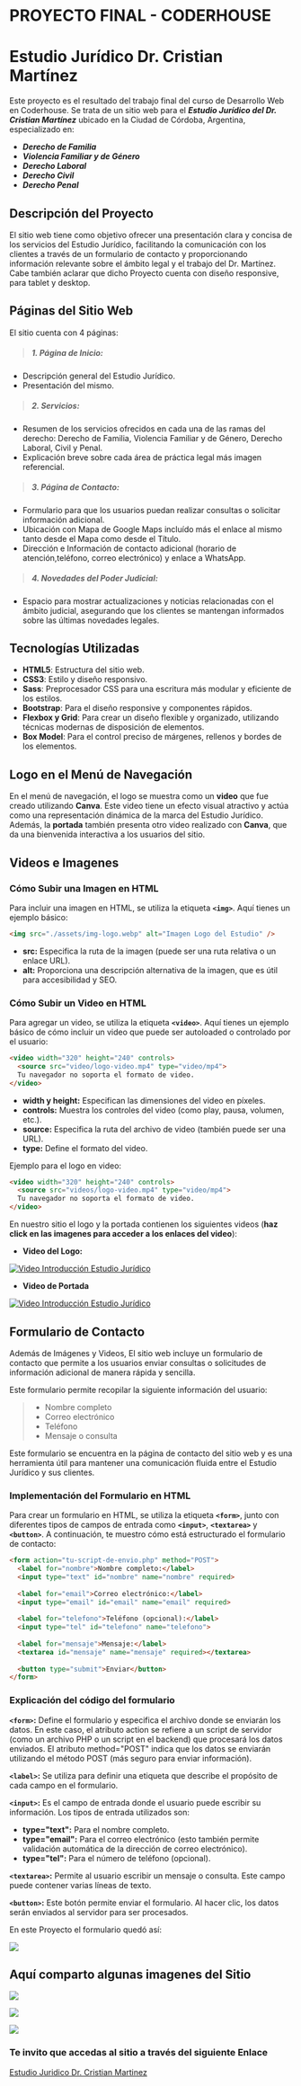  # PROYECTO FINAL - CODERHOUSE
 # Estudio Jurídico Dr. Cristian Martínez

Este proyecto es el resultado del trabajo final del curso de Desarrollo Web en Coderhouse. Se trata de un sitio web para el ***Estudio Jurídico del Dr. Cristian Martínez*** ubicado en la Ciudad de Córdoba, Argentina, especializado en:

- ***Derecho de Familia***
- ***Violencia Familiar y de Género***
- ***Derecho Laboral***
- ***Derecho Civil***
- ***Derecho Penal***

## Descripción del Proyecto

El sitio web tiene como objetivo ofrecer una presentación clara y concisa de los servicios del Estudio Jurídico, facilitando la comunicación con los clientes a través de un formulario de contacto y proporcionando información relevante sobre el ámbito legal y el trabajo del Dr. Martínez.
Cabe también aclarar que dicho Proyecto cuenta con diseño responsive, para tablet y desktop.

## Páginas del Sitio Web

El sitio cuenta con 4 páginas:

> ##### 1. **Página de Inicio:**
   - Descripción general del Estudio Jurídico.
   - Presentación del mismo.

> ##### 2. **Servicios:**
   - Resumen de los servicios ofrecidos en cada una de las ramas del derecho: Derecho de Familia, Violencia Familiar y de Género, Derecho Laboral, Civil y Penal.
   - Explicación breve sobre cada área de práctica legal más imagen referencial.

> ##### 3. **Página de Contacto:**
   - Formulario para que los usuarios puedan realizar consultas o solicitar información adicional.
   - Ubicación con Mapa de Google Maps incluído más el enlace al mismo tanto desde el Mapa como desde el Título.
   - Dirección e Información de contacto adicional (horario de atención,teléfono, correo electrónico) y enlace a WhatsApp.

> ##### 4. **Novedades del Poder Judicial:**
   - Espacio para mostrar actualizaciones y noticias relacionadas con el ámbito judicial, asegurando que los clientes se mantengan informados sobre las últimas novedades legales.

## Tecnologías Utilizadas

- **HTML5**: Estructura del sitio web.
- **CSS3**: Estilo y diseño responsivo.
- **Sass**: Preprocesador CSS para una escritura más modular y eficiente de los estilos.
- **Bootstrap**: Para el diseño responsive y componentes rápidos.
- **Flexbox y Grid**: Para crear un diseño flexible y organizado, utilizando técnicas modernas de disposición de elementos.
- **Box Model**: Para el control preciso de márgenes, rellenos y bordes de los elementos.

## Logo en el Menú de Navegación

En el menú de navegación, el logo se muestra como un **video** que fue creado utilizando **Canva**. Este video tiene un efecto visual atractivo y actúa como una representación dinámica de la marca del Estudio Jurídico. Además, la **portada** también presenta otro video realizado con **Canva**, que da una bienvenida interactiva a los usuarios del sitio.

## Videos e Imagenes

### Cómo Subir una Imagen en HTML

Para incluir una imagen en HTML, se utiliza la etiqueta **`<img>`**. Aquí tienes un ejemplo básico:
```html
<img src="./assets/img-logo.webp" alt="Imagen Logo del Estudio" />
```

- **src:** Especifica la ruta de la imagen (puede ser una ruta relativa o un enlace URL).
- **alt:** Proporciona una descripción alternativa de la imagen, que es útil para accesibilidad y SEO.

### Cómo Subir un Video en HTML

Para agregar un video, se utiliza la etiqueta **`<video>`**. Aquí tienes un ejemplo básico de cómo incluir un video que puede ser autoloaded o controlado por el usuario:
```html
<video width="320" height="240" controls>
  <source src="video/logo-video.mp4" type="video/mp4">
  Tu navegador no soporta el formato de video.
</video>
```

- **width y height:** Especifican las dimensiones del video en píxeles.
- **controls:** Muestra los controles del video (como play, pausa, volumen, etc.).
- **source:** Especifica la ruta del archivo de video (también puede ser una URL).
- **type:** Define el formato del video.
  
Ejemplo para el logo en video:
```html
<video width="320" height="240" controls>
  <source src="videos/logo-video.mp4" type="video/mp4">
  Tu navegador no soporta el formato de video.
</video>
```

En nuestro sitio el logo y la portada contienen los siguientes videos (**haz click en las imagenes para acceder a los enlaces del video**):

- **Video del Logo:**

[![Video Introducción Estudio Jurídico](./assets/img-logo.webp)](https://drive.google.com/file/d/1790N2zcJidXwYbPY7QEXctXXvm3sGnlE/view?usp=sharing)

- **Video de Portada**

[![Video Introducción Estudio Jurídico](./assets/iportada.webp)](https://drive.google.com/file/d/1JrFvCvm6fNiMlEzSkBMAVmH80tP8kQkB/view?usp=sharing)

## Formulario de Contacto

Además de Imágenes y Videos, El sitio web  incluye un formulario de contacto que permite a los usuarios enviar consultas o solicitudes de información adicional de manera rápida y sencilla.

Este formulario permite recopilar la siguiente información del usuario:

>- Nombre completo
>- Correo electrónico
>- Teléfono
>- Mensaje o consulta
  
Este formulario se encuentra en la página de contacto del sitio web y es una herramienta útil para mantener una comunicación fluida entre el Estudio Jurídico y sus clientes.

### Implementación del Formulario en HTML

Para crear un formulario en HTML, se utiliza la etiqueta **`<form>`**, junto con diferentes tipos de campos de entrada como **`<input>`**, **`<textarea>`** y **`<button>`**. A continuación, te muestro cómo está estructurado el formulario de contacto:

```html
<form action="tu-script-de-envio.php" method="POST">
  <label for="nombre">Nombre completo:</label>
  <input type="text" id="nombre" name="nombre" required>
  
  <label for="email">Correo electrónico:</label>
  <input type="email" id="email" name="email" required>
  
  <label for="telefono">Teléfono (opcional):</label>
  <input type="tel" id="telefono" name="telefono">
  
  <label for="mensaje">Mensaje:</label>
  <textarea id="mensaje" name="mensaje" required></textarea>
  
  <button type="submit">Enviar</button>
</form>
```

### Explicación del código del formulario

**`<form>`:** Define el formulario y especifica el archivo donde se enviarán los datos. En este caso, el atributo action se refiere a un script de servidor (como un archivo PHP o un script en el backend) que procesará los datos enviados. El atributo method="POST" indica que los datos se enviarán utilizando el método POST (más seguro para enviar información).

**`<label>`:** Se utiliza para definir una etiqueta que describe el propósito de cada campo en el formulario.

**`<input>`:** Es el campo de entrada donde el usuario puede escribir su información. Los tipos de entrada utilizados son:

- **type="text":** Para el nombre completo.
- **type="email":** Para el correo electrónico (esto también permite validación automática de la dirección de correo electrónico).
- **type="tel":** Para el número de teléfono (opcional).
  
**`<textarea>`:** Permite al usuario escribir un mensaje o consulta. Este campo puede contener varias líneas de texto.

**`<button>`:** Este botón permite enviar el formulario. Al hacer clic, los datos serán enviados al servidor para ser procesados.

En este Proyecto el formulario quedó así:

![](./assets/print3.webp)

## Aquí comparto algunas imagenes del Sitio

![](./assets/print1.webp)

![](./assets/print2.webp)

![](./assets/print4.webp)
  
### Te invito que accedas al sitio a través del siguiente Enlace

[Estudio Juridico Dr. Cristian Martinez](https://mafetech24.github.io/pfinalcoderhouse-cjweb/)